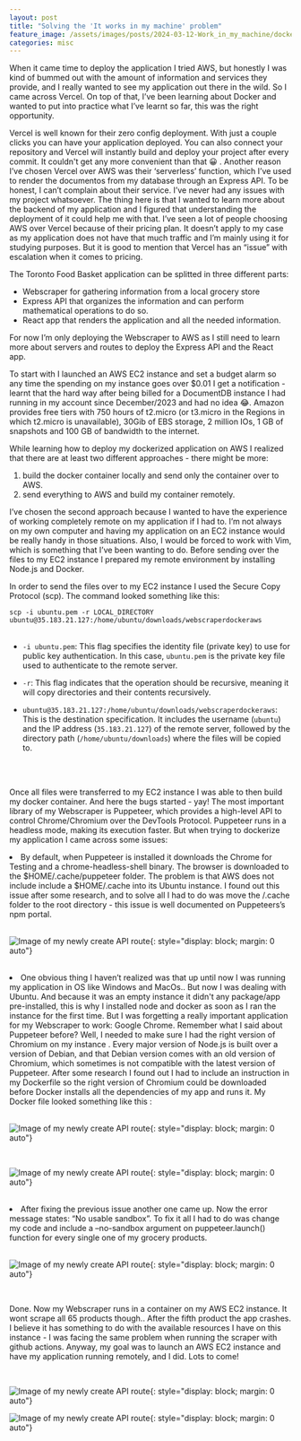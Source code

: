 ```yaml
---
layout: post
title: "Solving the 'It works in my machine' problem"
feature_image: /assets/images/posts/2024-03-12-Work_in_my_machine/dockerfile.png
categories: misc
---
```


When it came time to deploy the application I tried AWS, but honestly I was kind of bummed out with the amount of information and services they provide, and I really wanted to see my application out there in the wild. So I came across Vercel. On top of that, I’ve been learning about Docker and wanted to put into practice what I’ve learnt so far, this was the right opportunity.

Vercel is well known for their zero config deployment. With just a couple clicks you can have your application deployed. You can also connect your repository and Vercel will instantly build and deploy your project after every commit. It couldn't get any more convenient than that 😀 . Another reason I’ve chosen Vercel over AWS was their ‘serverless’ function, which I’ve used to render the documentos from my database through an Express API. To be honest, I can’t complain about their service. I’ve never had any issues with my project whatsoever. The thing here is that I wanted to learn more about the backend of my application and I figured that understanding the deployment of it could help me with that. I’ve seen a lot of people choosing AWS over Vercel because of their pricing plan. It doesn’t apply to my case as my application does not have that much traffic and I’m mainly using it for studying purposes. But it is good to mention that Vercel has an “issue” with escalation when it comes to pricing. 

The Toronto Food Basket application can be splitted in three different parts: 
<ul>
<li> Webscraper for gathering information from a local grocery store </li>
<li> Express API that organizes the information and can perform mathematical operations to do so. </li>
<li> React app that renders the application and all the needed information. </li>
</ul>

For now I’m only deploying the Webscraper to AWS as I still need to learn more about servers and routes to deploy the Express API and the React app.

To start with I launched an AWS EC2 instance and set a budget alarm so any time the spending on my instance goes over $0.01 I get a notification - learnt that the hard way after being billed for a DocumentDB instance I had running in my account since December/2023 and had no idea 😂. Amazon provides free tiers with  750 hours of t2.micro (or t3.micro in the Regions in which t2.micro is unavailable), 30Gib of EBS storage, 2 million IOs, 1 GB of snapshots and 100 GB of bandwidth to the internet. 

While learning how to deploy my dockerized application on AWS I realized that there are at least two different approaches - there might be more:
<ol>
<li> build the docker container locally and send only the container over to AWS. </li>
<li> send everything to AWS and build my container remotely. </li>
</ol>

I’ve chosen the second approach because I wanted to have the experience of working completely remote on my application if I had to. I’m not always on my own computer and having my application on an EC2 instance would be really handy in those situations. Also, I would be forced to work with Vim, which is something that I’ve been wanting to do. Before sending over the files to my EC2 instance I prepared my remote environment by installing Node.js and Docker. 

In order to send the files over to my EC2 instance I used the Secure Copy Protocol (scp). The command looked something like this: 


`scp -i ubuntu.pem -r LOCAL_DIRECTORY ubuntu@35.183.21.127:/home/ubuntu/downloads/webscraperdockeraws`
<br>
<br>

- `-i ubuntu.pem`: This flag specifies the identity file (private key) to use for public key authentication. In this case, `ubuntu.pem` is the private key file used to authenticate to the remote server.

- `-r`: This flag indicates that the operation should be recursive, meaning it will copy directories and their contents recursively.

- `ubuntu@35.183.21.127:/home/ubuntu/downloads/webscraperdockeraws`: This is the destination specification. It includes the username (`ubuntu`) and the IP address (`35.183.21.127`) of the remote server, followed by the directory path (`/home/ubuntu/downloads`) where the files will be copied to.
<br>
<br>

Once all files were transferred to my EC2 instance I was able to then build my docker container. And here the bugs started - yay! The most important library of my Webscraper is Puppeteer, which provides a high-level API to control Chrome/Chromium over the DevTools Protocol. Puppeteer runs in a headless mode, making its execution faster. But when trying to dockerize my application I came across some issues: 





<li>By default, when Puppeteer is installed it downloads the Chrome for Testing and a chrome-headless-shell binary. The browser is downloaded to the $HOME/.cache/puppeteer folder. The problem is that AWS does not include include a $HOME/.cache into its Ubuntu instance. I found out this issue after some research, and to solve all I had to do was move the  /.cache folder to the root directory - this issue is well documented on Puppeteers’s npm portal. </li>
<br>
<!-- ![Image of cache directory](/assets/images/posts/2024-03-12-Work_in_my_machine/cache.png){: style="display: block; margin: 0 auto"} -->

![Image of my newly create API route]({{site.url}}/assets/images/posts/2024-03-12-Work_in_my_machine/cache.png){: style="display: block; margin: 0 auto"}


<br>
<li> One obvious thing I haven’t realized was that up until now I was running my application in OS like Windows and MacOs.. But now I was dealing with Ubuntu. And because it was an empty instance it didn't any package/app pre-installed, this is why I installed node and docker as soon as I ran the instance for the first time. But I was forgetting a really important application for my Webscraper to work: Google Chrome. Remember what I said about Puppeteer before? Well, I needed to make sure I had the right version of Chromium on my instance . Every major version of Node.js is built over a version of Debian, and that Debian version comes with an old version of Chromium, which sometimes is not compatible with the latest version of Puppeteer. After some research I found out I had to include an instruction in my Dockerfile so the right version of Chromium could be downloaded before Docker installs all the dependencies of my app and runs it. My Docker file looked something like this :</li>
<br>

![Image of my newly create API route]({{site.url}}/assets/images/posts/2024-03-12-Work_in_my_machine/failed.png){: style="display: block; margin: 0 auto"}

<br>

![Image of my newly create API route]({{site.url}}/assets/images/posts/2024-03-12-Work_in_my_machine/Dockerfile.png){: style="display: block; margin: 0 auto"}

<br>
<li> After fixing the previous issue another one came up. Now the error message states: “No usable sandbox”. To fix it all I had to do was change my code and include a –no-sandbox argument on puppeteer.launch() function for every single one of my grocery products. </li>

<br>

![Image of my newly create API route]({{site.url}}/assets/images/posts/2024-03-12-Work_in_my_machine/sandbox.png){: style="display: block; margin: 0 auto"}

<br>

Done. Now my Webscraper runs in a container on my AWS EC2 instance. It wont scrape all 65 products though.. After the fifth product the app crashes. I believe it has something to do with the available resources I have on this instance - I was facing the same problem when running the scraper with github actions. Anyway, my goal was to launch an AWS EC2 instance and have my application running remotely, and I did. Lots to come! 

<br>

![Image of my newly create API route]({{site.url}}/assets/images/posts/2024-03-12-Work_in_my_machine/docker1.png){: style="display: block; margin: 0 auto"}

![Image of my newly create API route]({{site.url}}/assets/images/posts/2024-03-12-Work_in_my_machine/docker2.png){: style="display: block; margin: 0 auto"}

